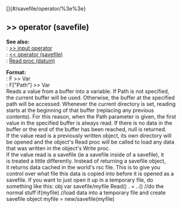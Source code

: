 []{#/savefile/operator/%3e%3e}    
## \>\> operator (savefile)    
**See also:**    
:   [\>\> input operator](ref/operator/%3e%3e/input)    
:   [\<\< operator (savefile)](ref/savefile/operator/%3c%3c)    
:   [Read proc (datum)](ref/datum/proc/Read)    
<!-- -->    
**Format:**    
:   F \>\> Var    
:   F\[\"Path\"\] \>\> Var    
Reads a value from a buffer into a variable. If Path is not specified,    
the current buffer will be used. Otherwise, the buffer at the specified    
path will be accessed. Whenever the current directory is set, reading    
starts at the beginning of that buffer (replacing any previous    
contents). For this reason, when the Path parameter is given, the first    
value in the specified buffer is always read. If there is no data in the    
buffer or the end of the buffer has been reached, null is returned.    
If the value read is a previously written object, its own directory will    
be opened and the object\'s Read proc will be called to load any data    
that was written in the object\'s Write proc.    
If the value read is a savefile (ie a savefile inside of a savefile), it    
is treated a little differently. Instead of returning a savefile object,    
it returns data cached in the world\'s rsc file. This is to give you    
control over what file this data is copied into before it is opened as a    
savefile. If you want to just open it up in a temporary file, do    
something like this: obj var savefile/myfile Read() . = ..() //do the    
normal stuff if(myfile) //load data into a temporary file and create    
savefile object myfile = new/savefile(myfile)  